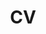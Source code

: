---
layout: cv
permalink: /CV/
title: CV
nav: true
nav_order: 1
cv_pdf: xianyuan_cv.pdf
# description:
# toc:
#   sidebar: left
---
